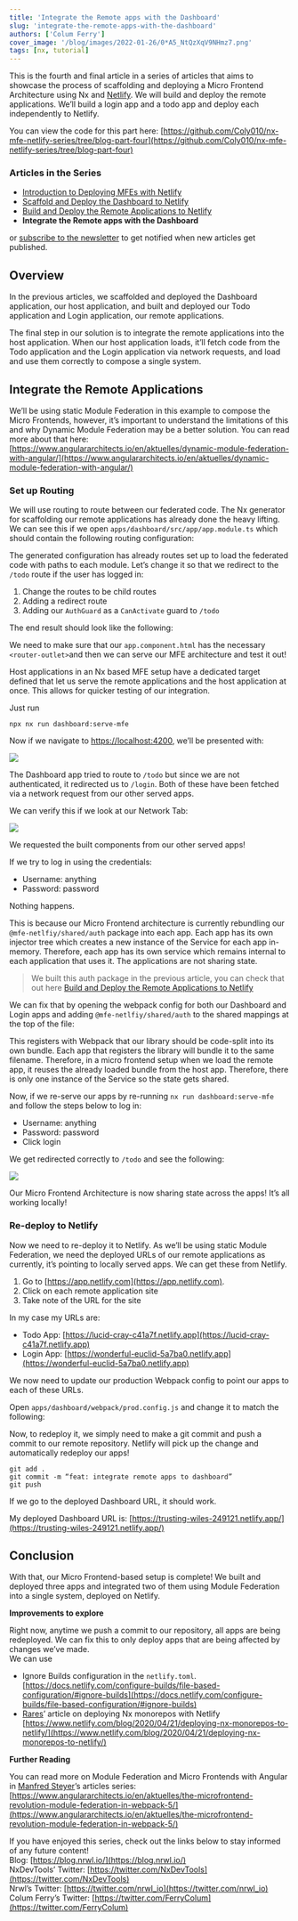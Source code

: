 ```yaml
---
title: 'Integrate the Remote apps with the Dashboard'
slug: 'integrate-the-remote-apps-with-the-dashboard'
authors: ['Colum Ferry']
cover_image: '/blog/images/2022-01-26/0*A5_NtQzXqV9NHmz7.png'
tags: [nx, tutorial]
---
```


This is the fourth and final article in a series of articles that aims to showcase the process of scaffolding and deploying a Micro Frontend Architecture using Nx and [Netlify](https://netlify.com/). We will build and deploy the remote applications. We’ll build a login app and a todo app and deploy each independently to Netlify.

You can view the code for this part here: [https://github.com/Coly010/nx-mfe-netlify-series/tree/blog-part-four](https://github.com/Coly010/nx-mfe-netlify-series/tree/blog-part-four)

### Articles in the Series

- [Introduction to Deploying MFEs with Netlify](/blog/introduction-to-deploying-angular-mfes-with-netlify)
- [Scaffold and Deploy the Dashboard to Netlify](/blog/scaffold-and-deploy-the-dashboard-to-netlify)
- [Build and Deploy the Remote Applications to Netlify](/blog/build-and-deploy-the-remote-applications-to-netlify)
- **Integrate the Remote apps with the Dashboard**

or [subscribe to the newsletter](https://go.nrwl.io/nx-newsletter) to get notified when new articles get published.

## Overview

In the previous articles, we scaffolded and deployed the Dashboard application, our host application, and built and deployed our Todo application and Login application, our remote applications.

The final step in our solution is to integrate the remote applications into the host application. When our host application loads, it’ll fetch code from the Todo application and the Login application via network requests, and load and use them correctly to compose a single system.

## Integrate the Remote Applications

We’ll be using static Module Federation in this example to compose the Micro Frontends, however, it’s important to understand the limitations of this and why Dynamic Module Federation may be a better solution. You can read more about that here: [https://www.angulararchitects.io/en/aktuelles/dynamic-module-federation-with-angular/](https://www.angulararchitects.io/en/aktuelles/dynamic-module-federation-with-angular/)

### Set up Routing

We will use routing to route between our federated code. The Nx generator for scaffolding our remote applications has already done the heavy lifting. We can see this if we open `apps/dashboard/src/app/app.module.ts` which should contain the following routing configuration:

The generated configuration has already routes set up to load the federated code with paths to each module. Let’s change it so that we redirect to the `/todo` route if the user has logged in:

1.  Change the routes to be child routes
2.  Adding a redirect route
3.  Adding our `AuthGuard` as a `CanActivate` guard to `/todo`

The end result should look like the following:

We need to make sure that our `app.component.html` has the necessary `<router-outlet>`and then we can serve our MFE architecture and test it out!

Host applications in an Nx based MFE setup have a dedicated target defined that let us serve the remote applications and the host application at once. This allows for quicker testing of our integration.

Just run

```shell
npx nx run dashboard:serve-mfe
```

Now if we navigate to [https://localhost:4200](https://localhost:4200), we’ll be presented with:

![](/blog/images/2022-01-26/0*6IBuJzDm7mAiHC08.avif)

The Dashboard app tried to route to `/todo` but since we are not authenticated, it redirected us to `/login`. Both of these have been fetched via a network request from our other served apps.

We can verify this if we look at our Network Tab:

![](/blog/images/2022-01-26/0*RfVdGT2Bxap_hCq6.avif)

We requested the built components from our other served apps!

If we try to log in using the credentials:

- Username: anything
- Password: password

Nothing happens.

This is because our Micro Frontend architecture is currently rebundling our `@mfe-netlfiy/shared/auth` package into each app. Each app has its own injector tree which creates a new instance of the Service for each app in-memory. Therefore, each app has its own service which remains internal to each application that uses it. The applications are not sharing state.

> We built this auth package in the previous article, you can check that out here [Build and Deploy the Remote Applications to Netlify](/blog/build-and-deploy-the-remote-applications-to-netlify)

We can fix that by opening the webpack config for both our Dashboard and Login apps and adding `@mfe-netlfiy/shared/auth` to the shared mappings at the top of the file:

This registers with Webpack that our library should be code-split into its own bundle. Each app that registers the library will bundle it to the same filename. Therefore, in a micro frontend setup when we load the remote app, it reuses the already loaded bundle from the host app. Therefore, there is only one instance of the Service so the state gets shared.

Now, if we re-serve our apps by re-running `nx run dashboard:serve-mfe` and follow the steps below to log in:

- Username: anything
- Password: password
- Click login

We get redirected correctly to `/todo` and see the following:

![](/blog/images/2022-01-26/0*6wBUKv84yGV2AF1z.avif)

Our Micro Frontend Architecture is now sharing state across the apps! It’s all working locally!

### Re-deploy to Netlify

Now we need to re-deploy it to Netlify. As we’ll be using static Module Federation, we need the deployed URLs of our remote applications as currently, it’s pointing to locally served apps. We can get these from Netlify.

1.  Go to [https://app.netlify.com](https://app.netlify.com).
2.  Click on each remote application site
3.  Take note of the URL for the site

In my case my URLs are:

- Todo App: [https://lucid-cray-c41a7f.netlify.app](https://lucid-cray-c41a7f.netlify.app)
- Login App: [https://wonderful-euclid-5a7ba0.netlify.app](https://wonderful-euclid-5a7ba0.netlify.app)

We now need to update our production Webpack config to point our apps to each of these URLs.

Open `apps/dashboard/webpack/prod.config.js` and change it to match the following:

Now, to redeploy it, we simply need to make a git commit and push a commit to our remote repository. Netlify will pick up the change and automatically redeploy our apps!

```
git add .
git commit -m “feat: integrate remote apps to dashboard”
git push
```

If we go to the deployed Dashboard URL, it should work.

My deployed Dashboard URL is: [https://trusting-wiles-249121.netlify.app/](https://trusting-wiles-249121.netlify.app/)

## Conclusion

With that, our Micro Frontend-based setup is complete! We built and deployed three apps and integrated two of them using Module Federation into a single system, deployed on Netlify.

**Improvements to explore**

Right now, anytime we push a commit to our repository, all apps are being redeployed. We can fix this to only deploy apps that are being affected by changes we’ve made.  
We can use

- Ignore Builds configuration in the `netlify.toml`. [https://docs.netlify.com/configure-builds/file-based-configuration/#ignore-builds](https://docs.netlify.com/configure-builds/file-based-configuration/#ignore-builds)
- [Rares](https://twitter.com/__rares)’ article on deploying Nx monorepos with Netlify [https://www.netlify.com/blog/2020/04/21/deploying-nx-monorepos-to-netlify/](https://www.netlify.com/blog/2020/04/21/deploying-nx-monorepos-to-netlify/)

**Further Reading**

You can read more on Module Federation and Micro Frontends with Angular in [Manfred Steyer](https://twitter.com/ManfredSteyer)’s articles series: [https://www.angulararchitects.io/en/aktuelles/the-microfrontend-revolution-module-federation-in-webpack-5/](https://www.angulararchitects.io/en/aktuelles/the-microfrontend-revolution-module-federation-in-webpack-5/)

If you have enjoyed this series, check out the links below to stay informed of any future content!  
Blog: [https://blog.nrwl.io/](https://blog.nrwl.io/)  
NxDevTools’ Twitter: [https://twitter.com/NxDevTools](https://twitter.com/NxDevTools)  
Nrwl’s Twitter: [https://twitter.com/nrwl_io](https://twitter.com/nrwl_io)  
Colum Ferry’s Twitter: [https://twitter.com/FerryColum](https://twitter.com/FerryColum)
